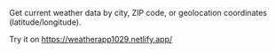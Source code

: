 Get current weather data by city, ZIP code, or geolocation coordinates (latitude/longitude).

Try it on https://weatherapp1029.netlify.app/
